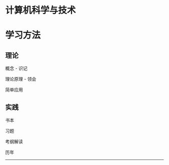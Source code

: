 #  计算机科学与技术



# 学习方法

## 理论

概念 - 识记

理论原理 - 领会

简单应用

## 实践

书本

习题

考纲解读

历年



















---

